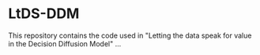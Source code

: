 # LtDS-DDM
This repository contains the code used in "Letting the data speak for value in the Decision Diffusion Model" ...
